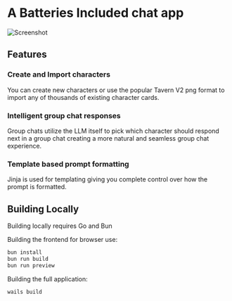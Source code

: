 # A Batteries Included chat app

![Screenshot](https://chat-desktop.strangebytes.org/chat-app-2.webp)

## Features

### Create and Import characters

You can create new characters or use the popular Tavern V2 png format to import any of thousands of existing character cards.

### Intelligent group chat responses

Group chats utilize the LLM itself to pick which character should respond next in a group chat creating a more natural and seamless group chat experience.

### Template based prompt formatting

Jinja is used for templating giving you complete control over how the prompt is formatted.

## Building Locally

Building locally requires Go and Bun

Building the frontend for browser use:

```bash
bun install
bun run build
bun run preview
```

Building the full application:

```bash
wails build
```
